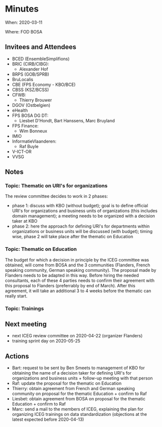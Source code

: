 # Minutes
When: 2020-03-11

Where: FOD BOSA

## Invitees and Attendees
- BCED (EnsembleSimplifions)
- BRIC (CIRB/CIBG):                    
  - Alexander Hof
- BRPS (GOB/SPRB)
- BruLocalis
- CBE (FPS Economy - KBO/BCE)
- CBSS (KSZ/BCSS)
- CFWB: 
  - Thierry Brouwer
- DGOV (Ostbelgien)
- eHealth
- FPS BOSA DG DT:                      
  - Liesbet D'Hondt, Bart Hanssens, Marc Bruyland
- FPS Finance:                         
  - Wim Bonneux
- IMIO
- InformatieVlaanderen:                
  - Raf Buyle
- V-ICT-OR
- VVSG

## Notes

### Topic: Thematic on URI's for organizations
The review committee decides to work in 2 phases:
- phase 1: discuss with KBO (without budget); goal is to define official URI's for organizations and business units of organizations (this includes domain management); a meeting needs to be organized with a decision taker at KBO
- phase 2: here the approach for defining URI's for departments within organizations or business units will be discussed (with budget); timing wise, phase 2 will take place after the thematic on Education

### Topic: Thematic on Education
The budget for which a decision in principle by the ICEG committee was obtained, will come from BOSA and the 3 communities (Flanders, French speaking community, German speaking community). The proposal made by Flanders needs to be adapted in this way.
Before hiring the needed consultants, each of these 4 parties needs to confirm their agreement with this proposal to Flanders (preferrably by end of March). After this agreement, it will take an additional 3 to 4 weeks before the thematic can really start.

### Topic: Trainings


## Next meeting
- next ICEG review committee on 2020-04-22 (organizer Flanders)
- training sprint day on 2020-05-25

## Actions
- Bart: request to be sent by Ben Smeets to management of KBO for obtaining the name of a decision taker for defining URI's for organizations and business units + follow-up meeting with that person  
- Raf: update the proposal for the thematic on Education
- Thierry: obtain agreement from French and German speaking community on proposal for the thematic Education + confirm to Raf
- Liesbet: obtain agreement from BOSA on proposal for the thematic Education + confirm to Raf
- Marc: send a mail to the members of ICEG, explaining the plan for organizing ICEG trainings on data standardization (objections at the latest expected before 2020-04-13)
